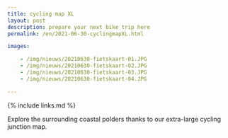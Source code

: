 ```yaml
---
title: cycling map XL
layout: post
description: prepare your next bike trip here
permalink: /en/2021-06-30-cyclingmapXL.html

images:  

    - /img/nieuws/20210630-fietskaart-01.JPG
    - /img/nieuws/20210630-fietskaart-02.JPG
    - /img/nieuws/20210630-fietskaart-03.JPG
    - /img/nieuws/20210630-fietskaart-04.JPG

---
```


{% include links.md %}


Explore the surrounding coastal polders thanks to our extra-large cycling junction map.
